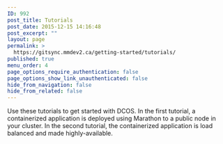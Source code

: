 ```yaml
---
ID: 992
post_title: Tutorials
post_date: 2015-12-15 14:16:48
post_excerpt: ""
layout: page
permalink: >
  https://gitsync.mmdev2.ca/getting-started/tutorials/
published: true
menu_order: 4
page_options_require_authentication: false
page_options_show_link_unauthenticated: false
hide_from_navigation: false
hide_from_related: false
---
```

Use these tutorials to get started with DCOS. In the first tutorial, a containerized application is deployed using Marathon to a public node in your cluster. In the second tutorial, the containerized application is load balanced and made highly-available.
